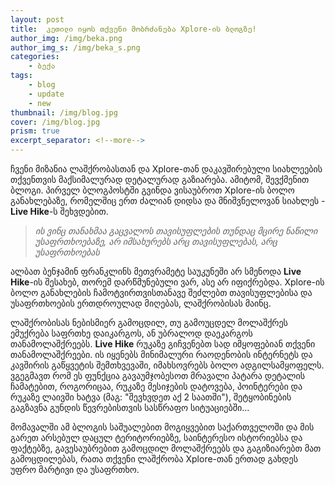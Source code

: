 ```yaml
---
layout: post
title:  კეთილი იყოს თქვენი მობრძანება Xplore-ის ბლოგზე!
author_img: /img/beka.png
author_img_s: /img/beka_s.png
categories: 
    - ბექა
tags: 
    - blog
    - update
    - new
thumbnail: /img/blog.jpg
cover: /img/blog.jpg
prism: true
excerpt_separator: <!--more-->
---
```

ჩვენი მიზანია ლაშქრობასთან და Xplore-თან დაკავშირებული სიახლეების თქვენთვის მაქსიმალურად დეტალურად გაზიარება. ამიტომ, შევქმენით ბლოგი. პირველ ბლოგპოსტში გვინდა ვისაუბროთ Xplore-ის ბოლო განახლებაზე, რომელშიც ერთ ძალიან დიდსა და მნიშვნელოვან სიახლეს - **Live Hike**-ს შეხვდებით. 
<!--more-->

<blockquote>
	<i>ის ვინც თანახმაა გაცვალოს თავისუფლების თუნდაც მცირე ნაწილი უსაფრთხოებაზე, არ იმსახურებს არც თავისუფლებას, არც უსაფრთხოებას</i>
</blockquote>

ალბათ ბენჯამინ ფრანკლინს მეთვრამეტე საუკუნეში არ სმენოდა **Live Hike**-ის შესახებ, თორემ დარწმუნებული ვარ, ასე არ იფიქრებდა. Xplore-ის ბოლო განახლების ჩამოტვირთვისთანავე შეძლებთ თავისუფლებისა და უსაფრთხოების ერთდროულად მიღებას, ლაშქრობისას მაინც.

ლაშქრობისას ნებისმიერ გამოცდილ, თუ გამოუცდელ მოლაშქრეს ემუქრება საფრთხე დაიკარგოს, ან უბრალოდ დაეკარგოს თანამოლაშქრეებს. **Live Hike** რუკაზე გიჩვენებთ სად იმყოფებიან თქვენი თანამოლაშქრეები. ის იყენებს მინიმალური რაოდენობის ინტერნეტს და კავშირის გაწყვეტის შემთხვევაში, იმახსოვრებს ბოლო ადგილსამყოფელს. ვგეგმავთ რომ ეს ფუნქცია გავაუმჯობესოთ მრავალი პატარა დეტალის ჩამატებით, როგორიცაა, რუკაზე მესიჯების დატოვება, პოინტერები და რუკაზე ლაივში ხატვა (მაგ: "შევხვდეთ აქ 2 საათში"), შეტყობინების გაგზავნა გუნდის წევრებისთვის სასწრაფო სიტუაციებში...

მომავალში ამ ბლოგის საშუალებით მოგიყვებით საქართველოში და მის გარეთ არსებულ დაცულ ტერიტორიებზე, საინტერესო ისტორიებსა და ფაქტებზე, გავესაუბრებით გამოცდილ მოლაშქრეებს და გაგიზიარებთ მათ გამოცდილებას, რათა თქვენი ლაშქრობა Xplore-თან ერთად გახდეს უფრო მარტივი და უსაფრთხო.